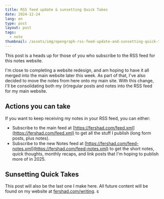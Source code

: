 ```yaml
---
title: RSS feed update & sunsetting Quick Takes
date: 2024-12-24
lang: en
type: post
layout: post
tags:
  - note
thumbnail: /assets/img/opengraph-rss-feed-update-and-sunsetting-quick-takes.png
---
```


This post is a heads up for those of you who subscribe to the RSS feed for this notes website.

I'm close to completing a website redesign, and am hoping to have it all merged into the main website later this week. As part of that, I've also decided to move the notes from here onto my main site. With this change, I'll be consolidating both my (ir)regular posts and notes into the RSS feed for my main website.

## Actions you can take

If you want to keep receiving my notes in your RSS feed, you can either:

- Subscribe to the main feed at [https://fershad.com/feed.xml](https://fershad.com/feed.xml) to get all the stuff I publish (long form posts, plus notes).
- Subscribe to the new Notes feed at [https://fershad.com/feed-notes.xml](https://fershad.com/feed-notes.xml) to get the short notes, quick thoughts, monthly recaps, and link posts that I'm hoping to publish more of in 2025.

## Sunsetting Quick Takes

This post will also be the last one I make here. All future content will be found on my website at [fershad.com/writing](https://fershad.com/writing).
s
